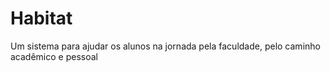 # Habitat
Um sistema para ajudar os alunos na jornada pela faculdade, pelo caminho acadêmico e pessoal 
